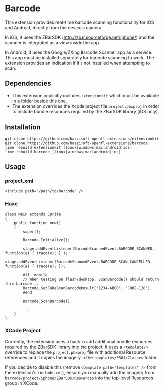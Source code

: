 Barcode
=======

This extension provides real-time barcode scanning functionality for iOS and Android, 
directly from the device's camera.

In iOS, it uses the ZBarSDK (http://zbar.sourceforge.net/iphone/) and the scanner is
integrated as a view inside the app.

In Android, it uses the Google/ZXing Barcode Scanner app as a service. This app
must be installed separately for barcode scanning to work. The extension provides
an indication if it's not installed when attempting to scan.


Dependencies
------------

- This extension implicitly includes `extensionkit` which must be available in a folder
  beside this one.
- The extension overrides the Xcode project file `project.pbxproj` in order to include 
  bundle resources required by the ZBarSDK library (iOS only).


Installation
------------

    git clone https://github.com/bazzisoft-openfl-extensions/extensionkit
    git clone https://github.com/bazzisoft-openfl-extensions/barcode
    lime rebuild extensionkit [linux|windows|mac|android|ios]
    lime rebuild barcode [linux|windows|mac|android|ios]


Usage
-----

### project.xml

    <include path="/path/to/barcode" />


### Haxe
    
    class Main extends Sprite
    {
    	public function new()
        {
    		super();

            Barcode.Initialize();

            stage.addEventListener(BarcodeScannedEvent.BARCODE_SCANNED, function(e) { trace(e); } );
            stage.addEventListener(BarcodeScannedEvent.BARCODE_SCAN_CANCELLED, function(e) { trace(e); });
    
            #if !mobile
            // When testing on flash/desktop, ScanBarcode() should return this barcode...
            Barcode.SetFakeScanBarcodeResult("1234-ABCD", "CODE-128");
            #end

            Barcode.ScanBarcode();

            ...
        }
    }


### XCode Project

Currently, the extension uses a hack to add additional bundle resources required
by the ZBarSDK library into the project. It uses a `<template/>` override to
replace the `project.pbxproj` file with additional Resource references and it 
copies the imagery in the `templates/PROJ/Classes` folder.

If you decide to disable this (remove `<template path="templates" />` from the 
extension's `include.xml`), ensure you manually add the imagery from
`barcode/project/iphone/ZBarSDK/Resources` into the top-level Resources
group in XCode.